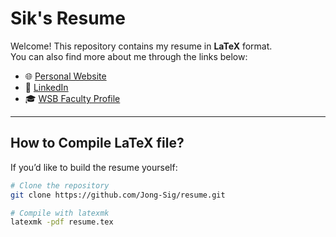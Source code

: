 # Sik's Resume

Welcome! This repository contains my resume in **LaTeX** format.  
You can also find more about me through the links below:

- 🌐 [Personal Website](https://www.sik-chung.com/)
- 💼 [LinkedIn](https://www.linkedin.com/in/jong-sig-chung)
- 🎓 [WSB Faculty Profile](https://business.wisc.edu/directory/profile/sik-chung/)

---

## How to Compile **LaTeX** file?

If you’d like to build the resume yourself:

```bash
# Clone the repository
git clone https://github.com/Jong-Sig/resume.git

# Compile with latexmk
latexmk -pdf resume.tex
